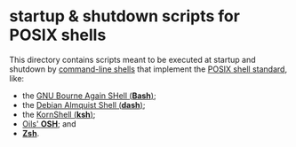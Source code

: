 # startup & shutdown scripts for POSIX shells

This directory contains scripts meant to be executed at startup and shutdown by [command-line shells][command-line shell] that implement the [POSIX shell standard][POSIX.1-2024 shell], like:

- the [GNU Bourne Again SHell (**Bash**)][shell bash];
- the [Debian Almquist Shell (**dash**)][shell dash];
- the [KornShell (**ksh**)][shell ksh];
- [Oils' **OSH**][shell osh]; and
- [**Zsh**][shell zsh].


[command-line shell]: https://wiki.archlinux.org/title/Command-line_shell
[POSIX.1-2024 shell]: https://pubs.opengroup.org/onlinepubs/9799919799/utilities/V3_chap02.html
[shell bash]: https://www.gnu.org/software/bash/
[shell dash]: http://gondor.apana.org.au/~herbert/dash/
[shell ksh]: http://www.kornshell.com/
[shell osh]: https://www.oilshell.org/
[shell zsh]: https://www.zsh.org/
